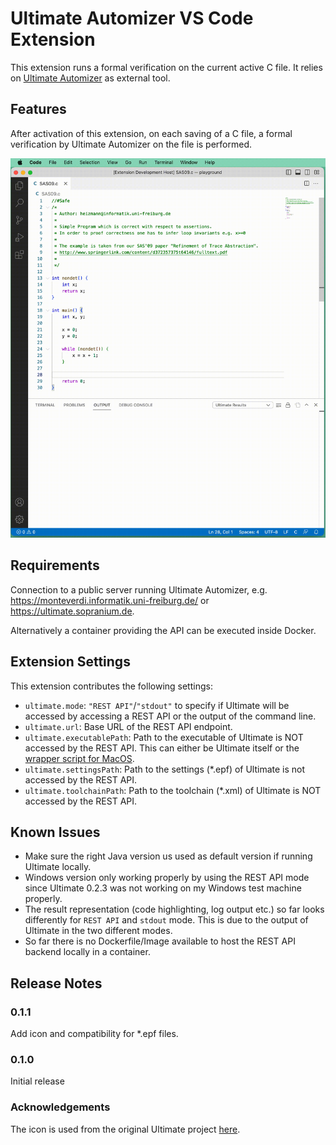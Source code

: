 # Ultimate Automizer VS Code Extension

This extension runs a formal verification on the current active C file. It relies on [Ultimate Automizer](https://github.com/ultimate-pa/ultimate) as external tool.

## Features

After activation of this extension, on each saving of a C file, a formal verification by Ultimate Automizer on the file is performed.

![demonstration](images/demo.gif)

## Requirements

Connection to a public server running Ultimate Automizer, e.g. <https://monteverdi.informatik.uni-freiburg.de/> or <https://ultimate.sopranium.de>.

Alternatively a container providing the API can be executed inside Docker.

## Extension Settings

This extension contributes the following settings:

* `ultimate.mode`: `"REST API"`/`"stdout"` to specify if Ultimate will be accessed by accessing a REST API or the output of the command line.
* `ultimate.url`: Base URL of the REST API endpoint.
* `ultimate.executablePath`: Path to the executable of Ultimate is NOT accessed by the REST API. This can either be Ultimate itself or the [wrapper script for MacOS](https://github.com/FahrJo/ultimate-automizer-docker).
* `ultimate.settingsPath`: Path to the settings (*.epf) of Ultimate is not accessed by the REST API.
* `ultimate.toolchainPath`: Path to the toolchain (*.xml) of Ultimate is NOT accessed by the REST API.

## Known Issues

* Make sure the right Java version us used as default version if running Ultimate locally.
* Windows version only working properly by using the REST API mode since Ultimate 0.2.3 was not working on my Windows test machine properly.
* The result representation (code highlighting, log output etc.) so far looks differently for `REST API` and `stdout` mode. This is due to the output of Ultimate in the two different modes.
* So far there is no Dockerfile/Image available to host the REST API backend locally in a container.

## Release Notes

### 0.1.1

Add icon and compatibility for *.epf files.

### 0.1.0

Initial release

### Acknowledgements

The icon is used from the original Ultimate project [here](https://github.com/ultimate-pa/ultimate).
